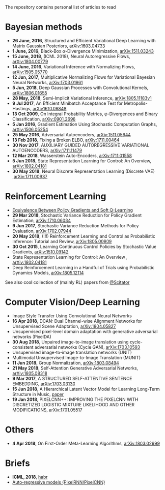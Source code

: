 The repository contains personal list of articles to read

# Bayesian methods
* **26 June, 2016**, Structured and Efficient Variational Deep Learning with Matrix Gaussian Posteriors, [arXiv:1603.04733](https://arxiv.org/pdf/1603.04733.pdf)
* **1 June, 2016**, Black-Box $\alpha$-Divergence Minimization, [arXiv:1511.03243](https://arxiv.org/pdf/1511.03243.pdf)
* **15 June, 2018**, (ICML 2018), Neural Autoregressive Flows, [arXiv:1804.00779](https://arxiv.org/pdf/1804.00779.pdf)
* **14 June, 2016**, Variational Inference with Normalizing Flows, [arXiv:1505.05770](https://arxiv.org/pdf/1505.05770.pdf)
* **12 Jun, 2017**, Multiplicative Normalizing Flows for Variational Bayesian Neural Networks, [arXiv:1703.01961](https://arxiv.org/pdf/1703.01961.pdf)
* **5 Jun, 2018**, Deep Gaussian Processes with Convolutional
Kernels, [arXiv:1806.01655](https://arxiv.org/pdf/1806.01655.pdf)
* **28 May, 2018**, Semi-Implicit Variational Inference, [arXiv:1805.11183v1](https://arxiv.org/pdf/1805.11183v1.pdf)
* **9 Jul 2017**, An Efficient Minibatch Acceptance Test for Metropolis-Hastings, [arXiv1610.06848](https://arxiv.org/pdf/1610.06848.pdf)
* **13 Oct 2009**, On Integral Probability Metrics, φ-Divergences and Binary Classification, [arXiv:0901.2698](https://arxiv.org/pdf/0901.2698.pdf)
* **5 Jan 2016**, Gradient Estimation Using Stochastic Computation Graphs, [arXiv:1506.05254](https://arxiv.org/pdf/1506.05254.pdf)
* **25 May 2016**, Adversarial Autoencoders, [arXiv:1511.05644](https://arxiv.org/pdf/1511.05644.pdf)
* **13 Feb 2018**, Fixing a Broken ELBO, [arXiv:1711.00464](https://arxiv.org/pdf/1711.00464.pdf)
* **30 Nov 2017**, AUXILIARY GUIDED AUTOREGRESSIVE VARIATIONAL
AUTOENCODERS, [arXiv:1711.11479](https://arxiv.org/pdf/1711.11479.pdf)
* **12 Mar 2018**, Wasserstein Auto-Encoders, [arXiv:1711.01558](https://arxiv.org/pdf/1711.01558.pdf)
* **5 Jun 2018**, State Representation Learning for Control: An Overview, [arXiv:1802.04181](https://arxiv.org/pdf/1802.04181.pdf)
* **30 May 2018**, Neural Discrete Representation Learning (Discrete VAE) ,[arXiv:1711.00937](https://arxiv.org/pdf/1711.00937.pdf)



# Reinforcement Learning
* [Equivalence Between Policy Gradients and Soft Q-Learning](https://arxiv.org/pdf/1704.06440.pdf)
* **29 Mar 2018**, Stochastic Variance Reduction for Policy Gradient Estimation, [arXiv:1710.06034](https://arxiv.org/pdf/1710.06034.pdf)
* **9 Jun 2017**, Stochastic Variance Reduction Methods for Policy Evaluation, [arXiv:1702.07944](https://arxiv.org/pdf/1702.07944.pdf)
* **20 May 2018**, (!!!) Reinforcement Learning and Control as Probabilistic
Inference: Tutorial and Review, [arXiv:1805.00909](https://arxiv.org/pdf/1805.00909.pdf)
* **30 Oct 2015**, Learning Continuous Control Policies by
Stochastic Value Gradients, [arXiv:1510.09142](https://arxiv.org/pdf/1510.09142.pdf)
* State Representation Learning for Control: An Overview
, [arXiv:1802.04181](https://arxiv.org/pdf/1802.04181.pdf)
* Deep Reinforcement Learning in a Handful of Trials using Probabilistic Dynamics Models, [arXiv:1805.12114](https://arxiv.org/pdf/1805.12114.pdf)

See also cool collection of (mainly RL) papers from [@Scitator](https://github.com/Scitator/papers)


# Computer Vision/Deep Learning
* Image Style Transfer Using Convolutional Neural Networks
* **16 Apr 2018**, DCAN: Dual Channel-wise Alignment Networks for Unsupervised Scene Adaptation, [arXiv:1804.05827](https://arxiv.org/pdf/1804.05827.pdf)
* Unsupervised pixel-level domain adaptation with generative adversarial networks (PixelDA)
* **30 Aug 2018**, Unpaired image-to-image translation
using cycle-consistent adversarial networks (Cycle GAN), [arXiv:1703.10593](https://arxiv.org/pdf/1703.10593.pdf)
* Unsupervised image-to-image translation networks (UNIT)
* Multimodal Unsupervised Image-to-Image Translation (MUNIT)
* **11 Jun 2018**, Group Normalization, [arXiv:1803.08494](https://arxiv.org/pdf/1803.08494.pdf)
* **21 May 2018**, Self-Attention Generative Adversarial Networks, [arXiv:1805.08318](https://arxiv.org/pdf/1805.08318.pdf)
* **9 Mar 2017**, A STRUCTURED SELF-ATTENTIVE
SENTENCE EMBEDDING, [arXiv:1703.03130](https://arxiv.org/pdf/1703.03130.pdf)
* **15 Jun 2018**, A Hierarchical Latent Vector Model
for Learning Long-Term Structure in Music, [paper](http://proceedings.mlr.press/v80/roberts18a/roberts18a.pdf)
* **19 Jan 2018**, PIXELCNN++: IMPROVING THE PIXELCNN WITH DISCRETIZED LOGISTIC MIXTURE LIKELIHOOD AND OTHER MODIFICATIONS, [arXiv:1701.05517](https://arxiv.org/pdf/1701.05517.pdf)

# Others
* **4 Apr 2018**, On First-Order Meta-Learning Algorithms, [arXiv:1803.02999](https://arxiv.org/pdf/1803.02999.pdf)

# Briefs
* **ICML, 2018**, [habr](https://habr.com/company/yandex/blog/418421/)
* [Auto-regressive models (PixelRNN/PixelCNN)](https://towardsdatascience.com/auto-regressive-generative-models-pixelrnn-pixelcnn-32d192911173)

